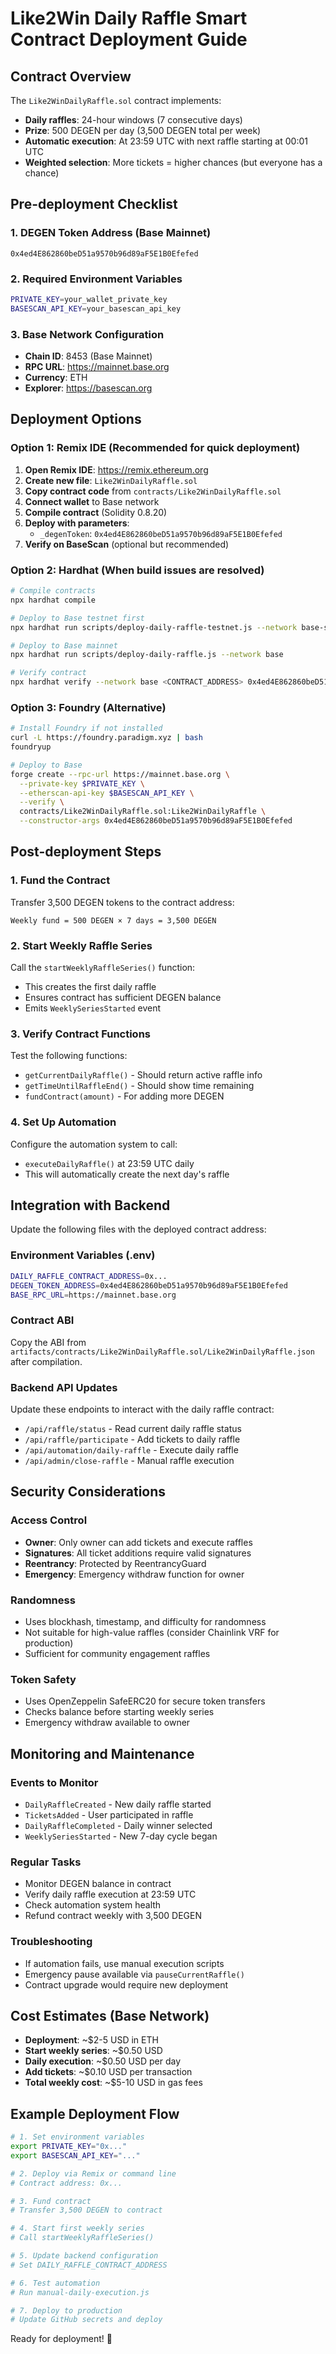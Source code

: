 # Like2Win Daily Raffle Smart Contract Deployment Guide

## Contract Overview

The `Like2WinDailyRaffle.sol` contract implements:
- **Daily raffles**: 24-hour windows (7 consecutive days)
- **Prize**: 500 DEGEN per day (3,500 DEGEN total per week)
- **Automatic execution**: At 23:59 UTC with next raffle starting at 00:01 UTC
- **Weighted selection**: More tickets = higher chances (but everyone has a chance)

## Pre-deployment Checklist

### 1. DEGEN Token Address (Base Mainnet)
```
0x4ed4E862860beD51a9570b96d89aF5E1B0Efefed
```

### 2. Required Environment Variables
```bash
PRIVATE_KEY=your_wallet_private_key
BASESCAN_API_KEY=your_basescan_api_key
```

### 3. Base Network Configuration
- **Chain ID**: 8453 (Base Mainnet)
- **RPC URL**: https://mainnet.base.org
- **Currency**: ETH
- **Explorer**: https://basescan.org

## Deployment Options

### Option 1: Remix IDE (Recommended for quick deployment)

1. **Open Remix IDE**: https://remix.ethereum.org
2. **Create new file**: `Like2WinDailyRaffle.sol`
3. **Copy contract code** from `contracts/Like2WinDailyRaffle.sol`
4. **Connect wallet** to Base network
5. **Compile contract** (Solidity 0.8.20)
6. **Deploy with parameters**:
   - `_degenToken`: `0x4ed4E862860beD51a9570b96d89aF5E1B0Efefed`
7. **Verify on BaseScan** (optional but recommended)

### Option 2: Hardhat (When build issues are resolved)

```bash
# Compile contracts
npx hardhat compile

# Deploy to Base testnet first
npx hardhat run scripts/deploy-daily-raffle-testnet.js --network base-sepolia

# Deploy to Base mainnet
npx hardhat run scripts/deploy-daily-raffle.js --network base

# Verify contract
npx hardhat verify --network base <CONTRACT_ADDRESS> 0x4ed4E862860beD51a9570b96d89aF5E1B0Efefed
```

### Option 3: Foundry (Alternative)

```bash
# Install Foundry if not installed
curl -L https://foundry.paradigm.xyz | bash
foundryup

# Deploy to Base
forge create --rpc-url https://mainnet.base.org \
  --private-key $PRIVATE_KEY \
  --etherscan-api-key $BASESCAN_API_KEY \
  --verify \
  contracts/Like2WinDailyRaffle.sol:Like2WinDailyRaffle \
  --constructor-args 0x4ed4E862860beD51a9570b96d89aF5E1B0Efefed
```

## Post-deployment Steps

### 1. Fund the Contract
Transfer 3,500 DEGEN tokens to the contract address:
```
Weekly fund = 500 DEGEN × 7 days = 3,500 DEGEN
```

### 2. Start Weekly Raffle Series
Call the `startWeeklyRaffleSeries()` function:
- This creates the first daily raffle
- Ensures contract has sufficient DEGEN balance
- Emits `WeeklySeriesStarted` event

### 3. Verify Contract Functions
Test the following functions:
- `getCurrentDailyRaffle()` - Should return active raffle info
- `getTimeUntilRaffleEnd()` - Should show time remaining
- `fundContract(amount)` - For adding more DEGEN

### 4. Set Up Automation
Configure the automation system to call:
- `executeDailyRaffle()` at 23:59 UTC daily
- This will automatically create the next day's raffle

## Integration with Backend

Update the following files with the deployed contract address:

### Environment Variables (.env)
```bash
DAILY_RAFFLE_CONTRACT_ADDRESS=0x...
DEGEN_TOKEN_ADDRESS=0x4ed4E862860beD51a9570b96d89aF5E1B0Efefed
BASE_RPC_URL=https://mainnet.base.org
```

### Contract ABI
Copy the ABI from `artifacts/contracts/Like2WinDailyRaffle.sol/Like2WinDailyRaffle.json` after compilation.

### Backend API Updates
Update these endpoints to interact with the daily raffle contract:
- `/api/raffle/status` - Read current daily raffle status
- `/api/raffle/participate` - Add tickets to daily raffle  
- `/api/automation/daily-raffle` - Execute daily raffle
- `/api/admin/close-raffle` - Manual raffle execution

## Security Considerations

### Access Control
- **Owner**: Only owner can add tickets and execute raffles
- **Signatures**: All ticket additions require valid signatures
- **Reentrancy**: Protected by ReentrancyGuard
- **Emergency**: Emergency withdraw function for owner

### Randomness
- Uses blockhash, timestamp, and difficulty for randomness
- Not suitable for high-value raffles (consider Chainlink VRF for production)
- Sufficient for community engagement raffles

### Token Safety
- Uses OpenZeppelin SafeERC20 for secure token transfers
- Checks balance before starting weekly series
- Emergency withdraw available to owner

## Monitoring and Maintenance

### Events to Monitor
- `DailyRaffleCreated` - New daily raffle started
- `TicketsAdded` - User participated in raffle
- `DailyRaffleCompleted` - Daily winner selected
- `WeeklySeriesStarted` - New 7-day cycle began

### Regular Tasks
- Monitor DEGEN balance in contract
- Verify daily raffle execution at 23:59 UTC
- Check automation system health
- Refund contract weekly with 3,500 DEGEN

### Troubleshooting
- If automation fails, use manual execution scripts
- Emergency pause available via `pauseCurrentRaffle()`
- Contract upgrade would require new deployment

## Cost Estimates (Base Network)

- **Deployment**: ~$2-5 USD in ETH
- **Start weekly series**: ~$0.50 USD
- **Daily execution**: ~$0.50 USD per day
- **Add tickets**: ~$0.10 USD per transaction
- **Total weekly cost**: ~$5-10 USD in gas fees

## Example Deployment Flow

```bash
# 1. Set environment variables
export PRIVATE_KEY="0x..."
export BASESCAN_API_KEY="..."

# 2. Deploy via Remix or command line
# Contract address: 0x...

# 3. Fund contract
# Transfer 3,500 DEGEN to contract

# 4. Start first weekly series
# Call startWeeklyRaffleSeries()

# 5. Update backend configuration
# Set DAILY_RAFFLE_CONTRACT_ADDRESS

# 6. Test automation
# Run manual-daily-execution.js

# 7. Deploy to production
# Update GitHub secrets and deploy
```

Ready for deployment! 🚀